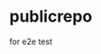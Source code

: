 # publicrepo
for e2e test




















































































































































































































































































































































































































































































































































































































































































































































































































































































































































































































































































































































































































































































































































































































































































































































































